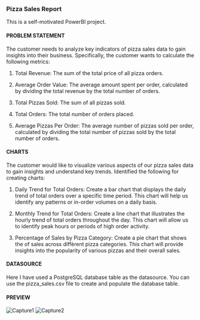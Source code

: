 ### Pizza Sales Report
This is a self-motivated PowerBI project.

#### PROBLEM STATEMENT

The customer needs to analyze key indicators of pizza sales data to gain insights into their business. 
Specifically, the customer wants to calculate the following metrics:

1. Total Revenue: The sum of the total price of all pizza orders.

2. Average Order Value: The average amount spent per order, calculated by dividing the total revenue by the total number of orders.

3. Total Pizzas Sold: The sum of all pizzas sold.

4. Total Orders: The total number of orders placed.

5. Average Pizzas Per Order: The average number of pizzas sold per order, calculated by dividing the total number of pizzas 
sold by the total number of orders.


#### CHARTS

The customer would like to visualize various aspects of our pizza sales data to gain insights and understand key trends. 
Identified the following for creating charts:

1. Daily Trend for Total Orders:
Create a bar chart that displays the daily trend of total orders over a specific time period. 
This chart will help us identify any patterns or in-order volumes on a daily basis.

2. Monthly Trend for Total Orders:
Create a line chart that illustrates the hourly trend of total orders throughout the day. 
This chart will allow us to identify peak hours or periods of high order activity.

3. Percentage of Sales by Pizza Category:
Create a pie chart that shows the of sales across diffèrent pizza categories. 
This chart will provide insights into the popularity of various pizzas and their overall sales.

#### DATASOURCE 

Here I have used a PostgreSQL database table as the datasource. You can use the pizza_sales.csv file to create and populate the database table.

#### PREVIEW

![Capture1](https://github.com/anjalinimz/Data-Professional-Survey-Breakdown/assets/33172471/7242d603-bef4-4a59-9b2f-4b3617649c6e)
![Capture2](https://github.com/anjalinimz/Data-Professional-Survey-Breakdown/assets/33172471/a38a5c0a-2efb-4cc9-a2af-08609c287d48)
